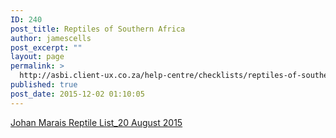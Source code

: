 ```yaml
---
ID: 240
post_title: Reptiles of Southern Africa
author: jamescells
post_excerpt: ""
layout: page
permalink: >
  http://asbi.client-ux.co.za/help-centre/checklists/reptiles-of-southern-africa/
published: true
post_date: 2015-12-02 01:10:05
---
```

<a href="http://asbi.client-ux.co.za/wp-content/uploads/2015/12/Johan-Marais-Reptile-List_20-August-2015.pdf" rel="">Johan Marais Reptile List_20 August 2015</a>